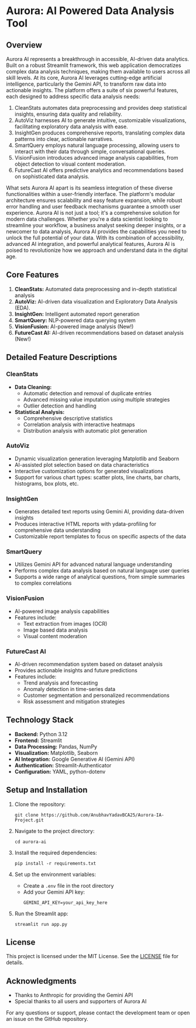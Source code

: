 # Aurora: AI Powered Data Analysis Tool

## Overview

Aurora AI represents a breakthrough in accessible, AI-driven data analytics. Built on a robust Streamlit framework, this web application democratizes complex data analysis techniques, making them available to users across all skill levels. At its core, Aurora AI leverages cutting-edge artificial intelligence, particularly the Gemini API, to transform raw data into actionable insights.
The platform offers a suite of six powerful features, each designed to address specific data analysis needs:

1. CleanStats automates data preprocessing and provides deep statistical insights, ensuring data quality and reliability.
2. AutoViz harnesses AI to generate intuitive, customizable visualizations, facilitating exploratory data analysis with ease.
3. InsightGen produces comprehensive reports, translating complex data patterns into clear, actionable narratives.
4. SmartQuery employs natural language processing, allowing users to interact with their data through simple, conversational queries.
5. VisionFusion introduces advanced image analysis capabilities, from object detection to visual content moderation.
6. FutureCast AI offers predictive analytics and recommendations based on sophisticated data analysis.

What sets Aurora AI apart is its seamless integration of these diverse functionalities within a user-friendly interface. The platform's modular architecture ensures scalability and easy feature expansion, while robust error handling and user feedback mechanisms guarantee a smooth user experience.
Aurora AI is not just a tool; it's a comprehensive solution for modern data challenges. Whether you're a data scientist looking to streamline your workflow, a business analyst seeking deeper insights, or a newcomer to data analysis, Aurora AI provides the capabilities you need to unlock the full potential of your data. With its combination of accessibility, advanced AI integration, and powerful analytical features, Aurora AI is poised to revolutionize how we approach and understand data in the digital age.

## Core Features

1. **CleanStats:** Automated data preprocessing and in-depth statistical analysis
2. **AutoViz:** AI-driven data visualization and Exploratory Data Analysis (EDA). 
3. **InsightGen:** Intelligent automated report generation
4. **SmartQuery:** NLP-powered data querying system
5. **VisionFusion:** AI-powered image analysis (New!)
6. **FutureCast AI:** AI-driven recommendations based on dataset analysis (New!)

## Detailed Feature Descriptions

### CleanStats
- **Data Cleaning:** 
  - Automatic detection and removal of duplicate entries
  - Advanced missing value imputation using multiple strategies
  - Outlier detection and handling
- **Statistical Analysis:** 
  - Comprehensive descriptive statistics
  - Correlation analysis with interactive heatmaps
  - Distribution analysis with automatic plot generation

### AutoViz
- Dynamic visualization generation leveraging Matplotlib and Seaborn
- AI-assisted plot selection based on data characteristics
- Interactive customization options for generated visualizations
- Support for various chart types: scatter plots, line charts, bar charts, histograms, box plots, etc.

### InsightGen
- Generates detailed text reports using Gemini AI, providing data-driven insights
- Produces interactive HTML reports with ydata-profiling for comprehensive data understanding
- Customizable report templates to focus on specific aspects of the data

### SmartQuery
- Utilizes Gemini API for advanced natural language understanding
- Performs complex data analysis based on natural language user queries
- Supports a wide range of analytical questions, from simple summaries to complex correlations

### VisionFusion
- AI-powered image analysis capabilities
- Features include:
  - Text extraction from images (OCR)
  - Image based data analysis
  - Visual content moderation

### FutureCast AI
- AI-driven recommendation system based on dataset analysis
- Provides actionable insights and future predictions
- Features include:
  - Trend analysis and forecasting
  - Anomaly detection in time-series data
  - Customer segmentation and personalized recommendations
  - Risk assessment and mitigation strategies

## Technology Stack

- **Backend:** Python 3.12
- **Frontend:** Streamlit
- **Data Processing:** Pandas, NumPy
- **Visualization:** Matplotlib, Seaborn
- **AI Integration:** Google Generative AI (Gemini API)
- **Authentication:** Streamlit-Authenticator
- **Configuration:** YAML, python-dotenv

## Setup and Installation

1. Clone the repository:
   ```
   git clone https://github.com/AnubhavYadavBCA25/Aurora-IA-Project.git
   ```

2. Navigate to the project directory:
   ```
   cd aurora-ai
   ```

3. Install the required dependencies:
   ```
   pip install -r requirements.txt
   ```

4. Set up the environment variables:
   - Create a `.env` file in the root directory
   - Add your Gemini API key:
     ```
     GEMINI_API_KEY=your_api_key_here
     ```

5. Run the Streamlit app:
   ```
   streamlit run app.py
   ```

## License
This project is licensed under the MIT License. See the [LICENSE](LICENSE) file for details.

## Acknowledgments
- Thanks to Anthropic for providing the Gemini API
- Special thanks to all users and supporters of Aurora AI

For any questions or support, please contact the development team or open an issue on the GitHub repository.


